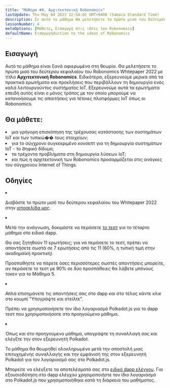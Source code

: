 ```yaml
---
title: "Μάθημα #4, Αρχιτεκτονική Robonomics"
lastUpdate: Thu May 04 2023 12:54:02 GMT+0400 (Samara Standard Time)
description: Σε αυτό το μάθημα θα μελετήσετε το πρώτο μισό του δεύτερου κεφαλαίου του Robonomics Whitepaper 2022 με τίτλο Αρχιτεκτονική Robonomics.
lessonNumber: 4
metaOptions: [Μάθετε, Εισαγωγή στις ιδέες του Robonomics]
defaultName: Εισαγωγήduction to the ideas of Robonomics
---
```


## Εισαγωγή

Αυτό το μάθημα είναι ξανά αφιερωμένο στη θεωρία. Θα μελετήσετε το πρώτο μισό του δεύτερου κεφαλαίου του Robonomics Whitepaper 2022 με τίτλο **Αρχιτεκτονική Robonomics**. Ειδικότερα, εξερευνούμε μερικά από τα πρακτικά ερωτήματα και προκλήσεις που περιβάλλουν τη δημιουργία ενός καλά λειτουργούντος συστήματος IoT. Εξερευνούμε αυτά τα ερωτήματα επειδή αυτός είναι ο μόνος τρόπος με τον οποίο μπορούμε να κατανοήσουμε τις απαιτήσεις για τέτοιες πλατφόρμες IoT όπως οι Robonomics.

## Θα μάθετε:

<List>

<li>
μια γρήγορη επισκόπηση της τρέχουσας κατάστασης των συστημάτων IoT και των τυπικώ�� τους στοιχείων;
</li>

<li>
για το σύγχρονο συγκεκριμένο κονσεπτ για τη δημιουργία συστημάτων IoT - το Ϩηφικό δίδυμο;
</li>

<li>
τα τρέχοντα προβλήματα στη δημιουργία λύσεων IoT;
</li>

<li>
και πώς η αρχιτεκτονική των Robonomics προσαρμόζεται στις ανάγκες του σύγχρονου Internet of Things.
</li>

</List>

## Οδηγίες

<List type="numbers">

<li>

Διαβάστε το πρώτο μισό του δεύτερου κεφαλαίου του Whitepaper 2022 στην [ιστοσελίδα μας](https://robonomics.network/architecture/).

</li>

<li>

Μετά την ανάγνωση, δοκιμάστε να περάσετε [το τεστ](https://lesson4.robonomics.academy/) για το τέταρτο μάθημα στο ειδικό dapp.

Θα σας ζητηθούν 11 ερωτήσεις; για να περάσετε το τεστ, πρέπει να απαντήσετε σωστά σε 7 ερωτήσεις από τις 11 (60%, η τυπική τιμή στην ακαδημαϊκή πρακτική).

Προσπαθήστε να πάρετε όσες περισσότερες σωστές απαντήσεις μπορείτε, αν περάσετε το τεστ με 90% σε δύο προσπάθειες θα λάβετε μπόνους τοκεν για το Μάθημα 5.

</li>

<li>

Απλά επισημάνετε τις απαντήσεις σας στο dapp και στο τέλος κάντε κλικ στο κουμπί "Υπογράψτε και στείλτε".

Πρέπει να χρησιμοποιήσετε τον ίδιο λογαριασμό Polkadot.js για το dapp τεστ που χρησιμοποιήσατε στο προηγούμενο μάθημα.

</li>

<li>

Όπως και στο προηγούμενο μάθημα, υπογράψτε τη συναλλαγή σας και ελέγξτε την στον εξερευνητή Polkadot.

</li>
</List>


<Result>

Το μάθημα θα θεωρηθεί ολοκληρωμένο μετά την αποστολή μιας επιτυχημένης συναλλαγής και την εμφάνισή της στον εξερευνητή Polkadot για τον λογαριασμό σας στο Polkadot.js.

Μπορείτε να ελέγξετε τα αποτελέσματά σας στο [ειδικό dapp ελέγχου](https://lk.robonomics.academy/). Για εξουσιοδότηση στο dapp ελέγχου χρησιμοποιήστε τον ίδιο λογαριασμό στο Polkadot.js που χρησιμοποιήθηκε κατά τη διάρκεια του μαθήματος.

</Result>